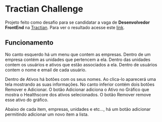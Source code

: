 # Tractian Challenge

Projeto feito como desafio para se candidatar a vaga de **Desenvolvedor FrontEnd** na [Tractian](https://tractian.com/). Para ver o resultado acesse este [link](https://marcelocfsf.github.io/Tractian-Challenge/).

## Funcionamento

No canto esquerdo há um menu que contem as empresas. Dentro de um empresa contém as unidades que pertencem a ela. Dentro das unidades contem os usuários e ativos que estão associados a ela. Dentro de usuários contem o nome e email de cada usuário. 

Dentro de Ativos há botões com os seus nomes. Ao clica-lo aparecerá uma tela mostrando as suas informações. No canto inferior contém dois botões Remover e Adicionar. O botão Adicionar adiciona o Ativo no Gráfico que mostra o Healthscore dos ativos selecionados. O botão Remover remove esse ativo do gráfico.

Abaixo de cada item, empresas, unidades e etc..., há um botão adicionar permitindo adicionar um novo item a lista.
